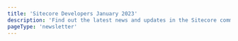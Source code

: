 ```yaml
---
title: 'Sitecore Developers January 2023'
description: 'Find out the latest news and updates in the Sitecore community.'
pageType: 'newsletter'
---
```


<NewsletterStory
      title="SUGCON Europe 2023 Early Bird Tickets on Sale"
      copy="Join the Sitecore Community in  Málaga, Spain, on March 23-24. Early bird tickets are now on sale. Buy your ticket before February 1st and save €121."
      image="https://go.sitecore.com/l/857953/2023-01-15/tvy1yn/857953/16738271176pjpzu4H/Untitled_design__4_.png"
      linkText="Save your spot"
      linkHref="https://www.eventbrite.co.uk/e/sitecore-user-group-conference-sugcon-europe-2023-tickets-502549066787"
      variant="full-width"    />
<NewsletterStory 
      title="Sitecore SOLR Search"
      copy="Sitecore SOLR Search in multiselect lists fails unless you add the field to the default SolrIndexConfiguration config"
      image="https://go.sitecore.com/l/857953/2022-07-26/mjr5c7/857953/1658870987UUkRlEYe/2.png"
      linkHref="https://briancaos.wordpress.com/2022/12/21/sitecore-solr-search-in-multiselect-lists-fails-unless-you-add-the-field-to-the-defaultsolrindexconfiguration-config/"
    />
<NewsletterStory 
      title="Implement the WebFinger Protocol on a NextJS site"
      copy="Learn how to implement the WebFinger Protocol on a NextJS site. This is great as it will allow you to have a single entry point for my Mastodon presence that can remain static even if moved to a new server down the track."
      image="https://go.sitecore.com/l/857953/2022-06-26/l5czn4/857953/1656293027HOmT1QJR/Untitled_design__12_.png"
      linkHref="https://robearlam.com/blog/webfinger-on-nextjs"
    />
<NewsletterStory 
      title="Sitecore Send and Moosend certified by CSA"
      copy="Sitecore Send and Moosend, one of the most powerful email marketing platforms and marketing automation systems with world-class features, state-of-the-art automation, and the best Support and Deliverability Teams, is proud to announce that it has been certified by CSA - Certified Senders Alliance."
      image="https://go.sitecore.com/l/857953/2023-01-15/tvy1yr/857953/1673827336JUlTKyhw/Untitled_design__5_.png"
      linkHref="https://community.sitecore.com/community?id=community_blog&sys_id=cce80bf31bb79150722d4042b24bcb8d"
    />
<NewsletterStory 
      title="All about Sitecore Experience Edge"
      copy="To support the composable journey of your organization in the recent past, Sitecore invested more in outstanding products to become a market leader in the composable digital experience platform (DXP) space. Learn more from this quick guide covering Sitecore Experience Edge."
      image="https://go.sitecore.com/l/857953/2022-10-15/r7d59n/857953/1665890761FaqRUiNi/Pink_Inspirational_Instagram_Quote__2_.png"
      linkHref="http://amitkumarmca04.blogspot.com/2022/12/sitecore-experience-edge.html"
    />
<NewsletterStory 
      title="Sitecore CDP Developer Artifacts Release Process"
      copy="If you are one of those sophisticated customer technical teams looking to set up DevOps for the resources that are being customized in a tenant you can start here utilizing starter template and set up a project in source control."
      image="https://go.sitecore.com/l/857953/2022-07-26/mjr5cb/857953/16588710277UW1trZc/3.png"
      linkHref="https://venuvustipalli.com/get-started-on-sitecore-cdp-automated-ci-cd/"
    />
<NewsletterStory 
      title="Personalization Capabilities of Sitecore XM Cloud"
      copy="As organizations look toward their next Sitecore upgrade, many will consider the implications of moving to XM Cloud. Learn what personalization looks like on the XM Cloud Platform."
      image="https://go.sitecore.com/l/857953/2022-06-26/l5d1bb/857953/1656295790L4iFnrCN/Untitled_design__4_.png"
      linkHref="https://blogs.perficient.com/2022/12/30/personalization-capabilities-of-sitecore-xm-cloud/"
    />
<NewsletterStory 
      title="Sitecore Community Mentor Program"
      copy="Sign up to be a mentee in the community mentor program. This program matches self-motivated and high-achieving Sitecore community members with Sitecore 2023 MVPs.The program is designed to help mentees attain their goal of contributing more meaningfully to the Sitecore community and overcoming challenges. Email the MVP program if you are interested at mvp-program@sitecore.net."
      image="https://go.sitecore.com/l/857953/2023-01-15/tvy1yy/857953/16738282144vgJ6Qze/Untitled_design__6_.png"
      linkText="Learn more"
      linkHref="https://mvp.sitecore.com/Mentor-Program"
      variant="full-width"    />
<NewsletterStory 
      title="XM Cloud: Embedded Personalization FAQ"
      copy="Provided for informational purposes only, this FAQ addresses common questions customers or partners may have regarding the roadmap vision for taking Sitecore to the next level of SaaS. The information provided is general in nature and not intended to provide an exhaustive explanation of Sitecore’s development plans."
      image="https://go.sitecore.com/l/857953/2022-07-26/mjr5cx/857953/1658871118S3sIFHp6/4.png"
      linkHref="https://developers.sitecore.com/learn/faq/xm-cloud-embedded-personalization/general"
    />
<NewsletterStory 
      title="Sitecore Discover Introduction"
      copy="Sitecore Discover provides intelligent product search powered by AI, but what does it include? And how can you get started developing with it today? Learn about the features, integration options, and more."
      image="https://go.sitecore.com/l/857953/2022-06-26/l5czp1/857953/1656293079sSwvv9lq/Untitled_design__11_.png"
      linkHref="https://developers.sitecore.com/learn/getting-started/discover-introduction"
    />
<NewsletterStory 
      title="Adding Flexibility to Jamstack with Vercel Edge Middleware"
      copy="Jamstack applications are known for being extremely fast, but lacking flexibility. That ends now! Do more with Jamstack by pushing logic to the edge with Vercel Edge Middleware. Keep the speed by moving logic to the Content Delivery Network (CDN) layer and add flexibility by having more information available to you about your visitors at run time."
      image="https://go.sitecore.com/l/857953/2022-07-26/mjr5hm/857953/1658871187EaGFBnKo/Pink_Floral_Motivational_Instagram_Post.png"
      linkText="Watch Now"
      linkHref="https://www.youtube.com/watch?v=cArItmmECe8"
    />
<NewsletterStory 
      title="Sitecore Hackathon 2023"
      copy="Sitecore Hackathon is a free online community-driven event organized by Akshay Sura and supported by Sitecore. Sign your team up by 6 pm EST on February 17, 2023, for the opportunity to participate in a contest."
      image="https://go.sitecore.com/l/857953/2022-10-15/r7d55k/857953/1665888525QVNM1kKz/Pink_Inspirational_Instagram_Quote.png"
      linkText="Sign up now"
      linkHref="https://sitecorehackathon.org/sitecore-hackathon-2023/"
      variant="full-width"    />
